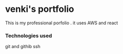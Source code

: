 # venki's portfolio
This is my professional porfolio . it uses AWS and react

### Technologies used


git and githib
ssh
